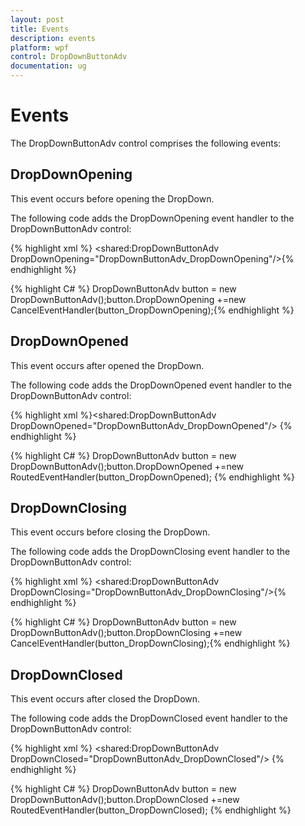 ```yaml
---
layout: post
title: Events
description: events
platform: wpf
control: DropDownButtonAdv
documentation: ug
---
```


# Events

The DropDownButtonAdv control comprises the following events:

## DropDownOpening

This event occurs before opening the DropDown.

The following code adds the DropDownOpening event handler to the DropDownButtonAdv control:



{% highlight xml %} <shared:DropDownButtonAdv DropDownOpening="DropDownButtonAdv_DropDownOpening"/>{% endhighlight %}

{% highlight C# %} DropDownButtonAdv button = new DropDownButtonAdv();button.DropDownOpening +=new CancelEventHandler(button_DropDownOpening);{% endhighlight %}



## DropDownOpened

This event occurs after opened the DropDown.

The following code adds the DropDownOpened event handler to the DropDownButtonAdv control:




{% highlight xml %}<shared:DropDownButtonAdv DropDownOpened="DropDownButtonAdv_DropDownOpened"/> {% endhighlight %}

{% highlight C# %} DropDownButtonAdv button = new DropDownButtonAdv();button.DropDownOpened +=new RoutedEventHandler(button_DropDownOpened); {% endhighlight %} 



## DropDownClosing

This event occurs before closing the DropDown.

The following code adds the DropDownClosing event handler to the DropDownButtonAdv control:




{% highlight xml %} <shared:DropDownButtonAdv DropDownClosing="DropDownButtonAdv_DropDownClosing"/>{% endhighlight %}

{% highlight C# %} DropDownButtonAdv button = new DropDownButtonAdv();button.DropDownClosing +=new CancelEventHandler(button_DropDownClosing);{% endhighlight %}


## DropDownClosed 

This event occurs after closed the DropDown.

The following code adds the DropDownClosed event handler to the DropDownButtonAdv control:



{% highlight xml %} <shared:DropDownButtonAdv DropDownClosed="DropDownButtonAdv_DropDownClosed"/> {% endhighlight %} 

{% highlight C# %} DropDownButtonAdv button = new DropDownButtonAdv();button.DropDownClosed +=new RoutedEventHandler(button_DropDownClosed); {% endhighlight %} 



